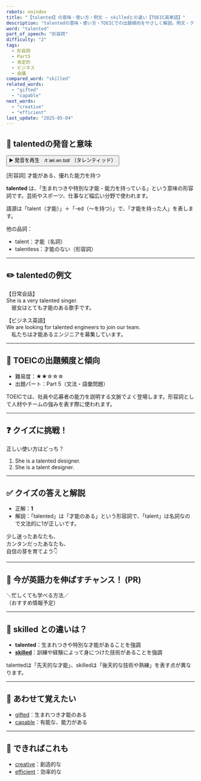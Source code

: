 ```yaml
---
robots: noindex
title: "【talented】の意味・使い方・例文 ― skilledとの違い【TOEIC英単語】"
description: "talentedの意味・使い方・TOEICでの出題傾向をやさしく解説。例文・クイズ付きでskilledとの違いもわかりやすく学べます。"
word: "talented"
part_of_speech: "形容詞"
difficulty: "2"
tags:
  - 形容詞
  - Part5
  - 肯定的
  - ビジネス
  - 会議
compared_word: "skilled"
related_words:
  - "gifted"
  - "capable"
next_words:
  - "creative"
  - "efficient"
last_update: "2025-05-04"
---
```


## 🔰 talentedの発音と意味

<button class="play-audio" onclick="playTTS('talented')">
  <span class="play-audio-main">
    ▶️ 発音を再生　/tˈæl.ən.tɪd/
  </span>
  <span class="play-audio-sub">
    （タレンティッド）
  </span>
</button>

[形容詞] 才能がある、優れた能力を持つ

**talented** は、「生まれつきや特別な才能・能力を持っている」という意味の形容詞です。芸術やスポーツ、仕事など幅広い分野で使われます。

語源は「talent（才能）」＋「-ed（～を持つ）」で、「才能を持った人」を表します。

他の品詞：  
- talent：才能（名詞）
- talentless：才能のない（形容詞）

---

## ✏️ talentedの例文

【日常会話】  
She is a very talented singer.  
　彼女はとても才能のある歌手です。

【ビジネス英語】  
We are looking for talented engineers to join our team.  
　私たちは才能あるエンジニアを募集しています。

---

## 🎯 TOEICの出題頻度と傾向

- 難易度：★★☆☆☆
- 出題パート：Part 5（文法・語彙問題）

TOEICでは、社員や応募者の能力を説明する文脈でよく登場します。形容詞として人材やチームの強みを表す際に使われます。

---

## ❓ クイズに挑戦！

正しい使い方はどっち？

1. She is a talented designer.  
2. She is a talent designer.

---

## ✅ クイズの答えと解説

- 正解：**1**
- 解説：「talented」は「才能のある」という形容詞で、「talent」は名詞なので文法的に1が正しいです。

少し迷ったあなたも、  
カンタンだったあなたも、  
自信の芽を育てよう👇️

---

## 🚀 今が英語力を伸ばすチャンス！ (PR)

<div class="info-center">
＼忙しくても学べる方法／<br>  
（おすすめ情報予定）
</div>

---

## 🤔  skilled との違いは？

- **talented**：生まれつきや特別な才能があることを強調
- **[skilled](/word/skilled/)**：訓練や経験によって身につけた技術があることを強調

talentedは「先天的な才能」、skilledは「後天的な技術や熟練」を表す点が異なります。

---

## 🧩 あわせて覚えたい

- [gifted](/word/gifted/)：生まれつき才能のある
- [capable](/word/capable/)：有能な、能力がある

---

## 📖 できればこれも

- [creative](/word/creative/)：創造的な
- [efficient](/word/efficient/)：効率的な

<!-- cvid: aid16_bid30 -->
